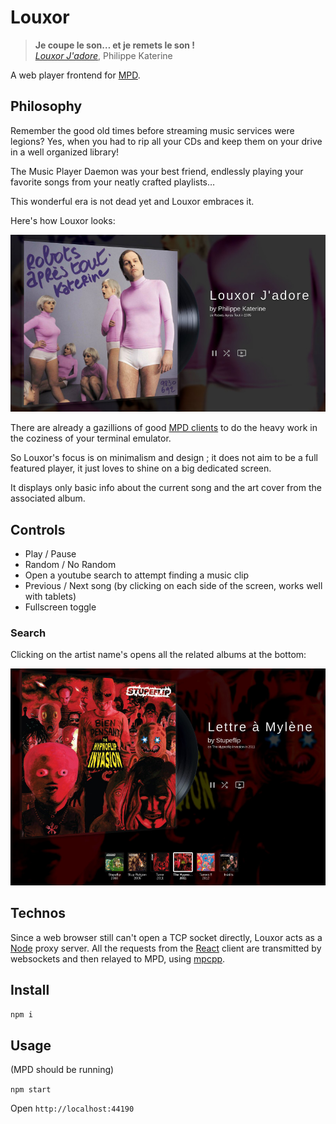 # Louxor

> **Je coupe le son… et je remets le son !**  
> *[Louxor J'adore](https://www.youtube.com/watch?v=yUvK5AS8Wmo)*, Philippe Katerine

A web player frontend for [MPD](https://www.musicpd.org).

## Philosophy

Remember the good old times before streaming music services were legions? Yes, when you had to rip all your CDs and keep them on your drive in a well organized library!

The Music Player Daemon was your best friend, endlessly playing your favorite songs from your neatly crafted playlists…

This wonderful era is not dead yet and Louxor embraces it.

Here's how Louxor looks:

![katerine](https://raw.githubusercontent.com/delapouite/louxor/master/docs/katerine.jpg)

There are already a gazillions of good [MPD clients](https://rybczak.net/ncmpcpp/) to do the heavy work in the coziness of your terminal emulator.

So Louxor's focus is on minimalism and design ; it does not aim to be a full featured player, it just loves to shine on a big dedicated screen.

It displays only basic info about the current song and the art cover from the associated album.

## Controls

- Play / Pause
- Random / No Random
- Open a youtube search to attempt finding a music clip
- Previous / Next song (by clicking on each side of the screen, works well with tablets)
- Fullscreen toggle

### Search

Clicking on the artist name's opens all the related albums at the bottom:

![stupeflip](https://raw.githubusercontent.com/delapouite/louxor/master/docs/stupeflip.jpg)

## Technos

Since a web browser still can't open a TCP socket directly, Louxor acts as a [Node](https://nodejs.org) proxy server. All the requests from the [React](https://facebook.github.io/react/) client are transmitted by websockets and then relayed to MPD, using [mpcpp](https://www.npmjs.com/package/mpcpp).

## Install

`npm i`

## Usage

(MPD should be running)

`npm start`

Open `http://localhost:44190`
